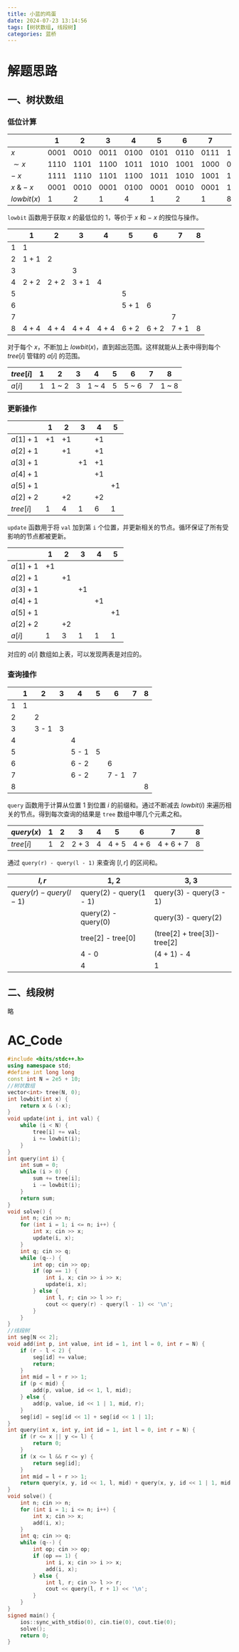 ```yaml
---
title: 小蓝的鸡蛋
date: 2024-07-23 13:14:56
tags: [树状数组, 线段树]
categories: 蓝桥
---
```


# 解题思路

## 一、树状数组

### 低位计算     

|             | 1    | 2    | 3    | 4    | 5    | 6    | 7    | 8    |
| ----------- | ---- | ---- | ---- | ---- | ---- | ---- | ---- | ---- |
| $x$         | 0001 | 0010 | 0011 | 0100 | 0101 | 0110 | 0111 | 1000 |
| $\sim x$    | 1110 | 1101 | 1100 | 1011 | 1010 | 1001 | 1000 | 0111 |
| $-~x$       | 1111 | 1110 | 1101 | 1100 | 1011 | 1010 | 1001 | 1000 |
| $x~\&-x$    | 0001 | 0010 | 0001 | 0100 | 0001 | 0010 | 0001 | 1000 |
| $lowbit(x)$ | 1    | 2    | 1    | 4    | 1    | 2    | 1    | 8    |

`lowbit` 函数用于获取 $x$ 的最低位的 $1$，等价于 $x$ 和 $-~x$ 的按位与操作。

|     | 1     | 2     | 3     | 4     | 5     | 6     | 7     | 8   |
| --- | ----- | ----- | ----- | ----- | ----- | ----- | ----- | --- |
| $1$ | 1     |       |       |       |       |       |       |     |
| $2$ | 1 + 1 | 2     |       |       |       |       |       |     |
| $3$ |       |       | 3     |       |       |       |       |     |
| $4$ | 2 + 2 | 2 + 2 | 3 + 1 | 4     |       |       |       |     |
| $5$ |       |       |       |       | 5     |       |       |     |
| $6$ |       |       |       |       | 5 + 1 | 6     |       |     |
| $7$ |       |       |       |       |       |       | 7     |     |
| $8$ | 4 + 4 | 4 + 4 | 4 + 4 | 4 + 4 | 6 + 2 | 6 + 2 | 7 + 1 | 8   |

对于每个 $x$，不断加上 $lowbit(x)$，直到超出范围。这样就能从上表中得到每个 $tree[i]$ 管辖的 $a[i]$ 的范围。

| $tree[i]$ | 1   | 2     | 3   | 4     | 5   | 6     | 7   | 8     |
| --------- | --- | ----- | --- | ----- | --- | ----- | --- | ----- |
| $a[i]$    | 1   | 1 ~ 2 | 3   | 1 ~ 4 | 5   | 5 ~ 6 | 7   | 1 ~ 8 |

### 更新操作     

|           | 1   | 2   | 3   | 4   | 5   |
| --------- | --- | --- | --- | --- | --- |
| $a[1]+1$  | +1  | +1  |     | +1  |     |
| $a[2]+1$  |     | +1  |     | +1  |     |
| $a[3]+1$  |     |     | +1  | +1  |     |
| $a[4]+1$  |     |     |     | +1  |     |
| $a[5]+1$  |     |     |     |     | +1  |
| $a[2]+2$  |     | +2  |     | +2  |     |
| $tree[i]$ | 1   | 4   | 1   | 6   | 1   |

`update` 函数用于将 `val` 加到第 `i` 个位置，并更新相关的节点。循环保证了所有受影响的节点都被更新。

|          | 1   | 2   | 3   | 4   | 5   |
| -------- | --- | --- | --- | --- | --- |
| $a[1]+1$ | +1  |     |     |     |     |
| $a[2]+1$ |     | +1  |     |     |     |
| $a[3]+1$ |     |     | +1  |     |     |
| $a[4]+1$ |     |     |     | +1  |     |
| $a[5]+1$ |     |     |     |     | +1  |
| $a[2]+2$ |     | +2  |     |     |     |
| $a[i]$   | 1   | 3   | 1   | 1   | 1   |

对应的 $a[i]$ 数组如上表，可以发现两表是对应的。

### 查询操作

|     | 1   | 2     | 3   | 4     | 5   | 6     | 7   | 8   |
| --- | --- | ----- | --- | ----- | --- | ----- | --- | --- |
| $1$ | 1   |       |     |       |     |       |     |     |
| $2$ |     | 2     |     |       |     |       |     |     |
| $3$ |     | 3 - 1 | 3   |       |     |       |     |     |
| $4$ |     |       |     | 4     |     |       |     |     |
| $5$ |     |       |     | 5 - 1 | 5   |       |     |     |
| $6$ |     |       |     | 6 - 2 |     | 6     |     |     |
| $7$ |     |       |     | 6 - 2 |     | 7 - 1 | 7   |     |
| $8$ |     |       |     |       |     |       |     | 8   |

`query` 函数用于计算从位置 $1$ 到位置 $i$ 的前缀和。通过不断减去 $lowbit(i)$ 来遍历相关的节点。得到每次查询的结果是 `tree` 数组中哪几个元素之和。

| $query(x)$ | 1   | 2   | 3     | 4   | 5     | 6     | 7         | 8   |
| ---------- | --- | --- | ----- | --- | ----- | ----- | --------- | --- |
| $tree[i]$  | 1   | 2   | 2 + 3 | 4   | 4 + 5 | 4 + 6 | 4 + 6 + 7 | 8   |

通过 `query(r) - query(l - 1)` 来查询 $[l,r]$ 的区间和。

| $l,r$                 | 1, 2                    | 3, 3                             |
| --------------------- | ----------------------- | -------------------------------- |
| $query(r)-query(l-1)$ | query(2) - query(1 - 1) | query(3) - query(3 - 1)          |
|                       | query(2) - query(0)     | query(3) - query(2)              |
|                       | tree[2] - tree[0]       | (tree[2] + tree[3])- tree[2]     |
|                       | 4 - 0                   | (4 + 1) - 4                      |
|                       | 4                       | 1                                |

## 二、线段树

略

# AC_Code

```cpp
#include <bits/stdc++.h>
using namespace std;
#define int long long
const int N = 2e5 + 10;
//树状数组
vector<int> tree(N, 0);
int lowbit(int x) {
    return x & (-x);
}
void update(int i, int val) {
    while (i < N) {
        tree[i] += val;
        i += lowbit(i);
    }
}
int query(int i) {
    int sum = 0;
    while (i > 0) {
        sum += tree[i];
        i -= lowbit(i);
    }
    return sum;
}
void solve() {
    int n; cin >> n;
    for (int i = 1; i <= n; i++) {
        int x; cin >> x;
        update(i, x);
    }
    int q; cin >> q;
    while (q--) {
        int op; cin >> op;
        if (op == 1) {
            int i, x; cin >> i >> x;
            update(i, x);
        } else {
            int l, r; cin >> l >> r;
            cout << query(r) - query(l - 1) << '\n';
        }
    }
}
//线段树
int seg[N << 2];
void add(int p, int value, int id = 1, int l = 0, int r = N) {
    if (r - l < 2) {
        seg[id] += value;
        return;
    }
    int mid = l + r >> 1;
    if (p < mid) {
        add(p, value, id << 1, l, mid);
    } else {
        add(p, value, id << 1 | 1, mid, r);
    }
    seg[id] = seg[id << 1] + seg[id << 1 | 1];
}
int query(int x, int y, int id = 1, int l = 0, int r = N) {
    if (r <= x || y <= l) {
        return 0;
    }
    if (x <= l && r <= y) {
        return seg[id];
    }
    int mid = l + r >> 1;
    return query(x, y, id << 1, l, mid) + query(x, y, id << 1 | 1, mid, r);
}
void solve() {
    int n; cin >> n;
    for (int i = 1; i <= n; i++) {
        int x; cin >> x;
        add(i, x);
    }
    int q; cin >> q;
    while (q--) {
        int op; cin >> op;
        if (op == 1) {
            int i, x; cin >> i >> x;
            add(i, x);
        } else {
            int l, r; cin >> l >> r;
            cout << query(l, r + 1) << '\n';
        }
    }
}
signed main() {
    ios::sync_with_stdio(0), cin.tie(0), cout.tie(0);
    solve();
    return 0;
}
```